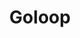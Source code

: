 ---
title: Goloop
slug: goloop
description: This repo contains code related to the Goloop blockchain engine.
---